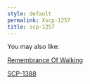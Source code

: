 ```yaml
---
style: default
permalink: Xscp-1257
title: scp-1257
---
```

You may also like:

[Remembrance Of Walking](http://scp-wiki.net/remembrance-of-walking)

[SCP-1388](http://scp-wiki.net/scp-1388)
